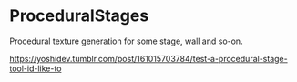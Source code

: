 # ProceduralStages
Procedural texture generation for some stage, wall and so-on.  

 <div class="tumblr-post" data-href="https://embed.tumblr.com/embed/post/404F5PCOJ8KQVRqpWgKUKw/161015703784" data-did="5667d684c9d6d7b2b54b1738e38655c6f24fb66f"><a href="https://yoshidev.tumblr.com/post/161015703784/test-a-procedural-stage-tool-id-like-to">https://yoshidev.tumblr.com/post/161015703784/test-a-procedural-stage-tool-id-like-to</a></div>  <script async src="https://assets.tumblr.com/post.js"></script>
